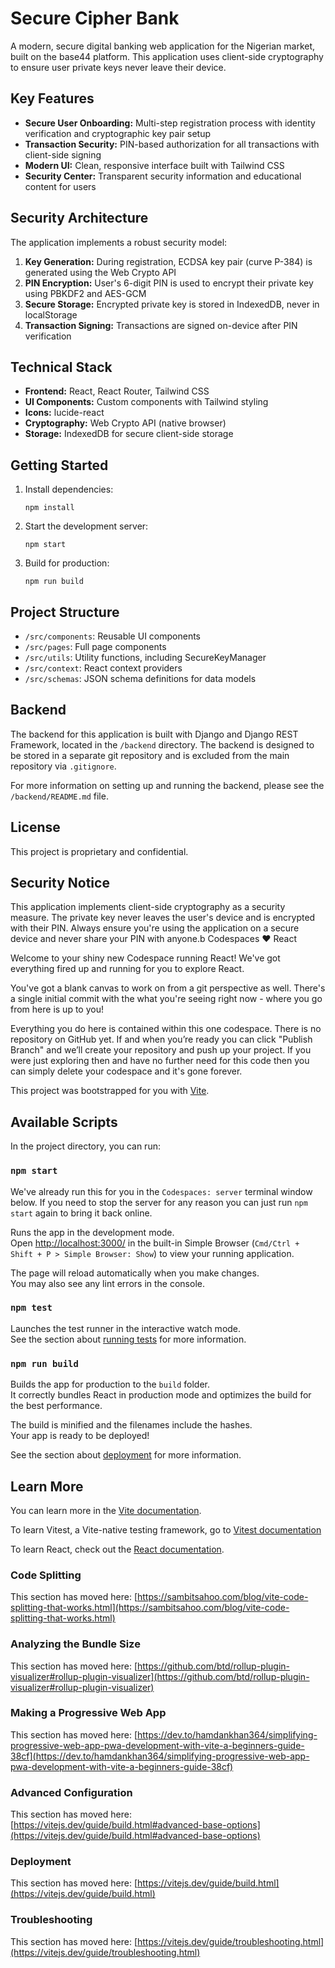 # Secure Cipher Bank

A modern, secure digital banking web application for the Nigerian market, built on the base44 platform. This application uses client-side cryptography to ensure user private keys never leave their device.

## Key Features

- **Secure User Onboarding:** Multi-step registration process with identity verification and cryptographic key pair setup
- **Transaction Security:** PIN-based authorization for all transactions with client-side signing
- **Modern UI:** Clean, responsive interface built with Tailwind CSS
- **Security Center:** Transparent security information and educational content for users

## Security Architecture

The application implements a robust security model:

1. **Key Generation:** During registration, ECDSA key pair (curve P-384) is generated using the Web Crypto API
2. **PIN Encryption:** User's 6-digit PIN is used to encrypt their private key using PBKDF2 and AES-GCM
3. **Secure Storage:** Encrypted private key is stored in IndexedDB, never in localStorage
4. **Transaction Signing:** Transactions are signed on-device after PIN verification

## Technical Stack

- **Frontend:** React, React Router, Tailwind CSS
- **UI Components:** Custom components with Tailwind styling
- **Icons:** lucide-react
- **Cryptography:** Web Crypto API (native browser)
- **Storage:** IndexedDB for secure client-side storage

## Getting Started

1. Install dependencies:
   ```
   npm install
   ```

2. Start the development server:
   ```
   npm start
   ```

3. Build for production:
   ```
   npm run build
   ```

## Project Structure

- `/src/components`: Reusable UI components
- `/src/pages`: Full page components
- `/src/utils`: Utility functions, including SecureKeyManager
- `/src/context`: React context providers
- `/src/schemas`: JSON schema definitions for data models

## Backend

The backend for this application is built with Django and Django REST Framework, located in the `/backend` directory. The backend is designed to be stored in a separate git repository and is excluded from the main repository via `.gitignore`.

For more information on setting up and running the backend, please see the `/backend/README.md` file.

## License

This project is proprietary and confidential.

## Security Notice

This application implements client-side cryptography as a security measure. The private key never leaves the user's device and is encrypted with their PIN. Always ensure you're using the application on a secure device and never share your PIN with anyone.b Codespaces ♥️ React

Welcome to your shiny new Codespace running React! We've got everything fired up and running for you to explore React.

You've got a blank canvas to work on from a git perspective as well. There's a single initial commit with the what you're seeing right now - where you go from here is up to you!

Everything you do here is contained within this one codespace. There is no repository on GitHub yet. If and when you’re ready you can click "Publish Branch" and we’ll create your repository and push up your project. If you were just exploring then and have no further need for this code then you can simply delete your codespace and it's gone forever.

This project was bootstrapped for you with [Vite](https://vitejs.dev/).

## Available Scripts

In the project directory, you can run:

### `npm start`

We've already run this for you in the `Codespaces: server` terminal window below. If you need to stop the server for any reason you can just run `npm start` again to bring it back online.

Runs the app in the development mode.\
Open [http://localhost:3000/](http://localhost:3000/) in the built-in Simple Browser (`Cmd/Ctrl + Shift + P > Simple Browser: Show`) to view your running application.

The page will reload automatically when you make changes.\
You may also see any lint errors in the console.

### `npm test`

Launches the test runner in the interactive watch mode.\
See the section about [running tests](https://facebook.github.io/create-react-app/docs/running-tests) for more information.

### `npm run build`

Builds the app for production to the `build` folder.\
It correctly bundles React in production mode and optimizes the build for the best performance.

The build is minified and the filenames include the hashes.\
Your app is ready to be deployed!

See the section about [deployment](https://facebook.github.io/create-react-app/docs/deployment) for more information.

## Learn More

You can learn more in the [Vite documentation](https://vitejs.dev/guide/).

To learn Vitest, a Vite-native testing framework, go to [Vitest documentation](https://vitest.dev/guide/)

To learn React, check out the [React documentation](https://reactjs.org/).

### Code Splitting

This section has moved here: [https://sambitsahoo.com/blog/vite-code-splitting-that-works.html](https://sambitsahoo.com/blog/vite-code-splitting-that-works.html)

### Analyzing the Bundle Size

This section has moved here: [https://github.com/btd/rollup-plugin-visualizer#rollup-plugin-visualizer](https://github.com/btd/rollup-plugin-visualizer#rollup-plugin-visualizer)

### Making a Progressive Web App

This section has moved here: [https://dev.to/hamdankhan364/simplifying-progressive-web-app-pwa-development-with-vite-a-beginners-guide-38cf](https://dev.to/hamdankhan364/simplifying-progressive-web-app-pwa-development-with-vite-a-beginners-guide-38cf)

### Advanced Configuration

This section has moved here: [https://vitejs.dev/guide/build.html#advanced-base-options](https://vitejs.dev/guide/build.html#advanced-base-options)

### Deployment

This section has moved here: [https://vitejs.dev/guide/build.html](https://vitejs.dev/guide/build.html)

### Troubleshooting

This section has moved here: [https://vitejs.dev/guide/troubleshooting.html](https://vitejs.dev/guide/troubleshooting.html)
